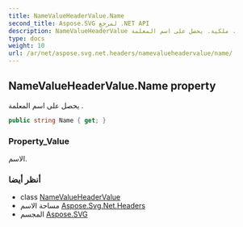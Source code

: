 ```yaml
---
title: NameValueHeaderValue.Name
second_title: Aspose.SVG لمرجع .NET API
description: NameValueHeaderValue ملكية. يحصل على اسم المعلمة .
type: docs
weight: 10
url: /ar/net/aspose.svg.net.headers/namevalueheadervalue/name/
---
```

## NameValueHeaderValue.Name property

يحصل على اسم المعلمة .

```csharp
public string Name { get; }
```

### Property_Value

الاسم.

### أنظر أيضا

* class [NameValueHeaderValue](../)
* مساحة الاسم [Aspose.Svg.Net.Headers](../../namevalueheadervalue/)
* المجسم [Aspose.SVG](../../../)


